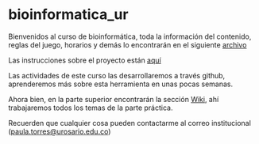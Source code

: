 # bioinformatica_ur
Bienvenidos al curso de bioinformática, toda la información del contenido, reglas del juego, horarios y demás lo encontrarán en el siguiente [archivo](https://github.com/paula-torres/bioinformatica_ur/blob/main/Guia_asignatura_bioinformatica_2023_1.pdf)

Las instrucciones sobre el proyecto están [aquí](https://github.com/paula-torres/bioinformatica_ur/blob/main/Proyecto_instrucciones_bf.pdf)

Las actividades de este curso las desarrollaremos a través github, aprenderemos más sobre esta herramienta en unas pocas semanas.

Ahora bien, en la parte superior encontrarán la sección [Wiki](https://github.com/paula-torres/bioinformatica_ur/wiki), ahí trabajaremos todos los temas de la parte práctica.

Recuerden que cualquier cosa pueden contactarme al correo institucional (paula.torres@urosario.edu.co)
